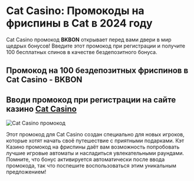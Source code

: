 # Cat Casino: Промокоды на фриспины в Cat в 2024 году 
Cat Casino промокод **BKBON** открывает перед вами двери в мир щедрых бонусов! Введите этот промокод при регистрации и получите 100 бесплатных спинов в качестве бездепозитного бонуса.
## Промокод на 100 бездепозитных фриспинов в Cat Casino - BKBON
## Вводи промокод при регистрации на сайте казино [Cat Casino](https://linkcasino.ru/cat)

![Cat Casino промокод](https://github.com/user-attachments/assets/4ee304ff-14f1-4104-9e02-2755ace5700d)

Этот промокод для Cat Casino создан специально для новых игроков, которые хотят начать своё путешествие с приятными подарками. Кэт Казино промокод на фриспины даёт вам возможность попробовать лучшие игровые автоматы и насладиться увлекательными раундами. 
Помните, что бонус активируется автоматически после ввода промокода, так что поспешите воспользоваться этим уникальным предложением!
